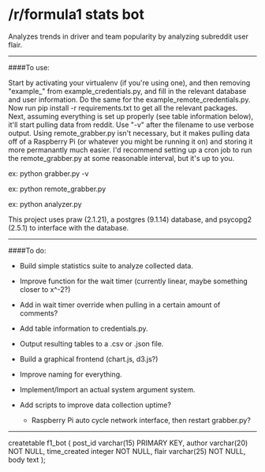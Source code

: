 # /r/formula1 stats bot

Analyzes trends in driver and team popularity by analyzing subreddit user flair.

------
####To use:

Start by activating your virtualenv (if you're using one), and then removing "example_" from example_credentials.py, and fill in the relevant database and user information. Do the same for the example_remote_credentials.py. Now run pip install -r requirements.txt to get all the relevant packages. Next, assuming everything is set up properly (see table information below), it'll start pulling data from reddit. Use "-v" after the filename to use verbose output. Using remote_grabber.py isn't necessary, but it makes pulling data off of a Raspberry Pi (or whatever you might be running it on) and storing it more permanantly much easier. I'd recommend setting up a cron job to run the remote_grabber.py at some reasonable interval, but it's up to you.

  ex: python grabber.py -v
  
  ex: python remote_grabber.py
  
  ex: python analyzer.py

This project uses praw (2.1.21), a postgres (9.1.14) database, and psycopg2 (2.5.1) to interface with the database.

------

####To do:

- Build simple statistics suite to analyze collected data.

- Improve function for the wait timer (currently linear, maybe something closer to x^-2?)

- Add in wait timer override when pulling in a certain amount of comments?

- Add table information to credentials.py.

- Output resulting tables to a .csv or .json file.

- Build a graphical frontend (chart.js, d3.js?)

- Improve naming for everything.

- Implement/Import an actual system argument system.

- Add scripts to improve data collection uptime?
  - Raspberry Pi auto cycle network interface, then restart grabber.py?

------

createtable f1_bot (
  post_id varchar(15) PRIMARY KEY,
  author varchar(20) NOT NULL,
  time_created integer NOT NULL,
  flair varchar(25) NOT NULL,
  body text
  );

